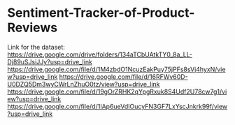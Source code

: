 # Sentiment-Tracker-of-Product-Reviews

Link for the dataset: https://drive.google.com/drive/folders/134aTCbUAtkTY0_8a_LL-Dj89uSJsiJJy?usp=drive_link
https://drive.google.com/file/d/1M4zbdO1NcuzEakPuy75jPFs8sVj4hyxN/view?usp=drive_link
https://drive.google.com/file/d/16RFWv60D-U0DZQ5Dm3wyCWrLnZhuO0tz/view?usp=drive_link
https://drive.google.com/file/d/19gOrZRHK2qYpgRxuk8S4Udf2U78cw7g1/view?usp=drive_link
https://drive.google.com/file/d/1IAp6ueVdIOucyFN3GF7LxYscJnkrk99f/view?usp=drive_link

